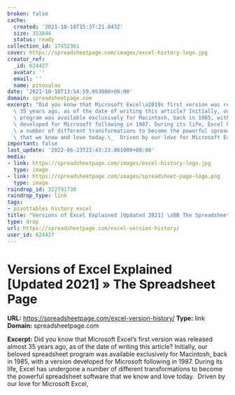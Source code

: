 ```yaml
---
broken: false
cache:
  created: '2021-10-18T15:37:21.843Z'
  size: 353844
  status: ready
collection_id: 17452361
cover: https://spreadsheetpage.com/images/excel-history-logo.jpg
creator_ref:
  _id: 624427
  avatar: ''
  email: ''
  name: pitosalas
date: '2021-10-18T13:54:59.953000+00:00'
domain: spreadsheetpage.com
excerpt: "Did you know that Microsoft Excel\u2019s first version was released almost\
  \ 35 years ago, as of the date of writing this article? Initially, our beloved spreadsheet\
  \ program was available exclusively for Macintosh, back in 1985, with a version\
  \ developed for Microsoft following in 1987. During its life, Excel has undergone\
  \ a number of different transformations to become the powerful spreadsheet software\
  \ that we know and love today.\_  Driven by our love for Microsoft Excel,"
important: false
last_update: '2022-06-23T22:43:23.861000+00:00'
media:
- link: https://spreadsheetpage.com/images/excel-history-logo.jpg
  type: image
- link: https://spreadsheetpage.com/images/spreadsheet-page-logo.png
  type: image
raindrop_id: 322791738
raindrop_type: link
tags:
- pivottables history excel
title: "Versions of Excel Explained [Updated 2021] \xBB The Spreadsheet Page"
type: drop
url: https://spreadsheetpage.com/excel-version-history/
user_id: 624427
---
```


# Versions of Excel Explained [Updated 2021] » The Spreadsheet Page

**URL:** https://spreadsheetpage.com/excel-version-history/
**Type:** link
**Domain:** spreadsheetpage.com

**Excerpt:** Did you know that Microsoft Excel’s first version was released almost 35 years ago, as of the date of writing this article? Initially, our beloved spreadsheet program was available exclusively for Macintosh, back in 1985, with a version developed for Microsoft following in 1987. During its life, Excel has undergone a number of different transformations to become the powerful spreadsheet software that we know and love today.   Driven by our love for Microsoft Excel,
